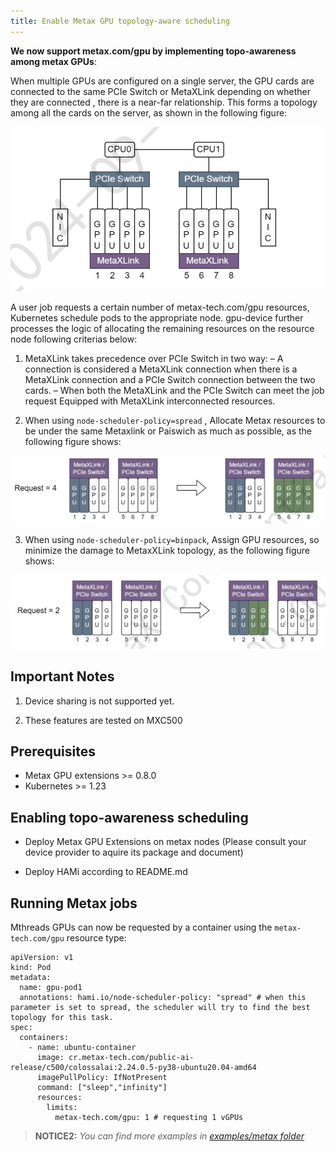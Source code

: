 ```yaml
---
title: Enable Metax GPU topology-aware scheduling
---
```


**We now support metax.com/gpu by implementing topo-awareness among metax GPUs**:

When multiple GPUs are configured on a single server, the GPU cards are connected to the same PCIe Switch or MetaXLink depending on whether they are connected
, there is a near-far relationship. This forms a topology among all the cards on the server, as shown in the following figure:

![img](../../resources/metax_topo.jpg)

A user job requests a certain number of metax-tech.com/gpu resources, Kubernetes schedule pods to the appropriate node. gpu-device further processes the logic of allocating the remaining resources on the resource node following criterias below:
1. MetaXLink takes precedence over PCIe Switch in two way:
– A connection is considered a MetaXLink connection when there is a MetaXLink connection and a PCIe Switch connection between the two cards.
– When both the MetaXLink and the PCIe Switch can meet the job request
Equipped with MetaXLink interconnected resources.

2. When using `node-scheduler-policy=spread` , Allocate Metax resources to be under the same Metaxlink or Paiswich as much as possible, as the following figure shows:

![img](../../resources/metax_spread.jpg)

3. When using `node-scheduler-policy=binpack`, Assign GPU resources, so minimize the damage to MetaxXLink topology, as the following figure shows:

![img](../../resources/metax_binpack.jpg)

## Important Notes

1. Device sharing is not supported yet.

2. These features are tested on MXC500

## Prerequisites

* Metax GPU extensions >= 0.8.0
* Kubernetes >= 1.23

## Enabling topo-awareness scheduling

* Deploy Metax GPU Extensions on metax nodes (Please consult your device provider to aquire its package and document)

* Deploy HAMi according to README.md

## Running Metax jobs

Mthreads GPUs can now be requested by a container
using the `metax-tech.com/gpu`  resource type:

```
apiVersion: v1
kind: Pod
metadata:
  name: gpu-pod1
  annotations: hami.io/node-scheduler-policy: "spread" # when this parameter is set to spread, the scheduler will try to find the best topology for this task.
spec:
  containers:
    - name: ubuntu-container
      image: cr.metax-tech.com/public-ai-release/c500/colossalai:2.24.0.5-py38-ubuntu20.04-amd64 
      imagePullPolicy: IfNotPresent
      command: ["sleep","infinity"]
      resources:
        limits:
          metax-tech.com/gpu: 1 # requesting 1 vGPUs
```

> **NOTICE2:** *You can find more examples in [examples/metax folder](../examples/metax/)*

   